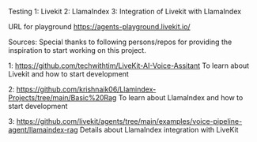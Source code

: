 Testing
1: Livekit
2: LlamaIndex
3: Integration of Livekit with LlamaIndex

URL for playground https://agents-playground.livekit.io/  

Sources:
Special thanks to following persons/repos for providing the inspiration to start working on this project.

1: https://github.com/techwithtim/LiveKit-AI-Voice-Assitant
To learn about Livekit and how to start development

2: https://github.com/krishnaik06/Llamindex-Projects/tree/main/Basic%20Rag
To learn about LlamaIndex and how to start development

3: https://github.com/livekit/agents/tree/main/examples/voice-pipeline-agent/llamaindex-rag
Details about LlamaIndex integration with LiveKit